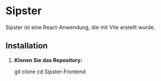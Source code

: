 # Sipster

Sipster ist eine React-Anwendung, die mit Vite erstellt wurde. 

## Installation

1. **Klonen Sie das Repository:**

   git clone <repository-url>
   cd Sipster-Frontend